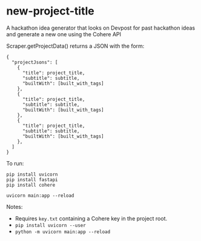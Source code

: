 # new-project-title
A hackathon idea generator that looks on Devpost for past hackathon ideas and generate a new one using the Cohere API

Scraper.getProjectData() returns a JSON with the form:
```
{
  "projectJsons": [
    {
      "title": project_title,
      "subtitle": subtitle,
      "builtWith": [built_with_tags]
    },
    {
      "title": project_title,
      "subtitle": subtitle,
      "builtWith": [built_with_tags]
    },
    {
      "title": project_title,
      "subtitle": subtitle,
      "builtWith": [built_with_tags]
    },
  ]
}
```

To run:
```
pip install uvicorn
pip install fastapi
pip install cohere

uvicorn main:app --reload
```

Notes:
- Requires `key.txt` containing a Cohere key in the project root.
- `pip install uvicorn --user`
- `python -m uvicorn main:app --reload`
